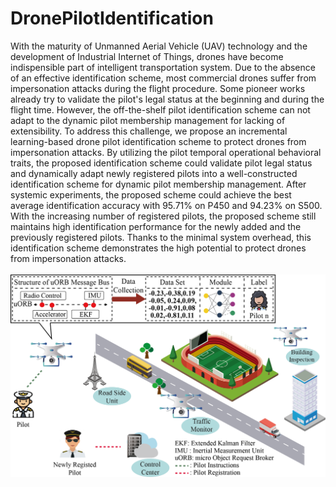 # DronePilotIdentification
With the maturity of Unmanned Aerial Vehicle (UAV) technology and the development of Industrial Internet of Things, drones have become indispensible part of intelligent transportation system.
Due to the absence of an effective identification scheme, most commercial drones suffer from impersonation attacks during the flight procedure.
Some pioneer works already try to validate the pilot's legal status at the beginning and during the flight time.
However, the off-the-shelf pilot identification scheme can not adapt to the dynamic pilot membership management for lacking of extensibility.
To address this challenge, we propose an incremental learning-based drone pilot identification scheme to protect drones from impersonation attacks.
By utilizing the pilot temporal operational behavioral traits, the proposed identification scheme could validate pilot legal status and dynamically adapt newly registered pilots into a well-constructed identification scheme for dynamic pilot membership management.
After systemic experiments, the proposed scheme could achieve the best average identification accuracy with 95.71\% on P450 and 94.23\% on S500.
With the increasing number of registered pilots, the proposed scheme still maintains high identification performance for the newly added and the previously registered pilots.
Thanks to the minimal system overhead, this identification scheme demonstrates the high potential to protect drones from impersonation attacks.
</br>
</br>
![Image text](https://github.com/FRTeam2017/DronePilotIdentification/blob/c2b7e8f91354dfdf8fab7ca937809ba921ea23cc/application_scenario.png)
